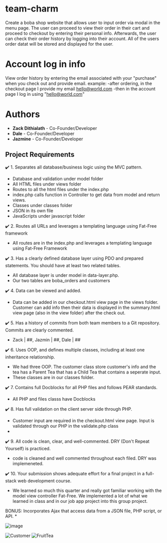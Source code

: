 # team-charm
Create a boba shop website that allows user to input order via modal in the menu page. The user can proceed to view their order in their cart and proceed to checkout by entering their personal info. Afterwards, the user can check their order history by logging into their account. All of the users order datat will be stored and displayed for the user. 

# Account log in info
View order history by entering the email associated with your "purchase" when you check out and provide email. 
example: 
-after ordering, in the checkout page I provide my email hello@world.com
-then in the account page I log in using "hello@world.com"

# Authors

- **Zack Dithialath** - Co-Founder/Developer
- **Dale** - Co-Founder/Developer
- **Jazmine** - Co-Founder/Developer


## Project Requirements
:heavy_check_mark: 1. Separates all database/business logic using the MVC pattern.
  * Database and validation under model folder
  * All HTML files under views folder
  * Routes to all the html files under the index.php
  * index.php calls function in Controller to get data from model and return views.
  * Classes under classes folder
  * JSON in its own file
  * JavaScripts under javascript folder

:heavy_check_mark: 2. Routes all URLs and leverages a templating language using Fat-Free framework
  * All routes are in the index.php and leverages a templating language using Fat-Free Framework 

:heavy_check_mark: 3. Has a clearly defined database layer using PDO and prepared statements. You should have at least two related tables.
  * All database layer is under model in data-layer.php.
  * Our two tables are boba_orders and customers
 
:heavy_check_mark: 4. Data can be viewed and added.
  * Data can be added in our checkout.html view page in the views folder. Customer can add info then their data is displayed in the summary.html view page (also in the view folder) after the check out.

:heavy_check_mark: 5. Has a history of commits from both team members to a Git repository. Commits are clearly commented. 
 * Zack | ##, Jazmin | ##, Dale | ##

:heavy_check_mark: 6. Uses OOP, and defines multiple classes, including at least one inheritance relationship.
  * We had three OOP. The customer class store customer's info and the tea has a Parent Tea that has a Child Tea that contains a seperate input. 
  * These classes are in our classes folder.

:heavy_check_mark: 7. Contains full Docblocks for all PHP files and follows PEAR standards. 
  * All PHP and files classs have Docblocks 

:heavy_check_mark: 8. Has full validation on the client server side through PHP.
  * Customer input are required in the checkout.html view page. Input is validated through our PHP in the validate.php class
  * 

:heavy_check_mark: 9. All code is clean, clear, and well-commented. DRY (Don't Repeat Yourself) is practiced.
  * code is cleaned and well commented throughout each filed. DRY was implemeneted. 

:heavy_check_mark: 10. Your submission shows adequate effort for a final project in a full-stack web development course.
  * We learned so much this quarter and really got familiar working with the model view controller Fat-Free. We implemented a lot of what we learned in class and in our job app project into this group project. 

 BONUS: Incorporates Ajax that access data from a JSON file, PHP script, or API.
  *
  
![image](https://user-images.githubusercontent.com/115034313/227053504-efef5f8e-83c2-4f52-a7b2-f050af28e1c0.png)

![Customer](https://user-images.githubusercontent.com/98486119/227053729-4bce2e30-2747-443b-ae92-7a4fae313e55.png)
![FruitTea](https://user-images.githubusercontent.com/98486119/227053747-7ae0dbd6-e336-446d-8e2e-bd4c00eb80aa.png)

